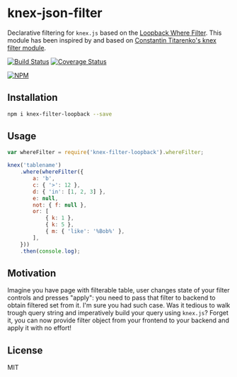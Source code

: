 # knex-json-filter

Declarative filtering for `knex.js` based on the [Loopback Where Filter](https://loopback.io/doc/en/lb3/Where-filter.html). This module has been inspired by and based on [Constantin Titarenko's knex filter module](https://github.com/titarenko/knex-filter).

[![Build Status](https://secure.travis-ci.org/joostvunderink/knex-filter-loopback.png?branch=master)](https://travis-ci.org/joostvunderink/knex-filter-loopback) [![Coverage Status](https://coveralls.io/repos/joostvunderink/knex-filter-loopback/badge.png)](https://coveralls.io/r/joostvunderink/knex-filter-loopback)

[![NPM](https://nodei.co/npm/knex-filter-loopback.png?downloads=true&stars=true)](https://nodei.co/npm/knex-filter-loopback/)

## Installation

```bash
npm i knex-filter-loopback --save
```

## Usage

```js
var whereFilter = require('knex-filter-loopback').whereFilter;

knex('tablename')
	.where(whereFilter({
		a: 'b',
		c: { '>': 12 },
		d: { 'in': [1, 2, 3] },
		e: null,
		not: { f: null },
		or: [
			{ k: 1 },
			{ k: 5 },
			{ m: { 'like': '%Bob%' },
		],
	}))
	.then(console.log);
```

## Motivation

Imagine you have page with filterable table, user changes state of your filter controls and presses "apply": you need to pass that filter to backend to obtain filtered set from it. I'm sure you had such case. Was it tedious to walk trough query string and imperatively build your query using `knex.js`? Forget it, you can now provide filter object from your frontend to your backend and apply it with no effort!

## License

MIT
